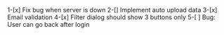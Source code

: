 1-[x] Fix bug when server is down
2-[] Implement auto upload data
3-[x] Email validation
4-[x] Filter dialog should show 3 buttons only
5-[ ] Bug: User can go back after login